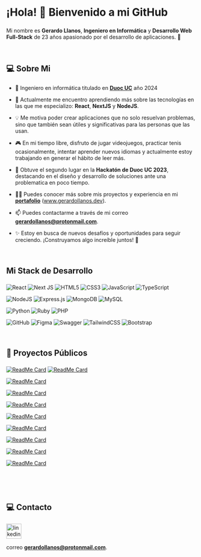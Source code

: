 <h1 align="left">¡Hola! 👋 Bienvenido a mi GitHub</h1>

###

<p align="left">Mi nombre es <b>Gerardo Llanos</b>, <b>Ingeniero en Informática</b> y <b>Desarrollo Web Full-Stack</b> de 23 años apasionado por el desarrollo de aplicaciones. 🚀
</p>  

<br/>

###

<h2 align="left">💻 Sobre Mi</h2>

###

<p align="left">  

- 🏦 Ingeniero en informática titulado en [**Duoc UC**](https://www.duoc.cl/) año 2024 

- 🌱 Actualmente me encuentro aprendiendo más sobre las tecnologías en las que me especializo: **React**, **NextJS** y **NodeJS**.

- 💡 Me motiva poder crear aplicaciones que no solo resuelvan problemas, sino que también sean útiles y significativas para las personas que las usan.

- 🎮 En mi tiempo libre, disfruto de jugar videojuegos, practicar tenis ocasionalmente, intentar aprender nuevos idiomas y actualmente estoy trabajando en generar el hábito de leer más.

- 🥈 Obtuve el segundo lugar en la **Hackatón de Duoc UC 2023**, destacando en el diseño y desarrollo de soluciones ante una problematica en poco tiempo.

- 👨‍💻 Puedes conocer más sobre mis proyectos y experiencia en mi [**portafolio**](https://www.gerardollanos.dev) (www.gerardollanos.dev).

- 📫 Puedes contactarme a través de mi correo **gerardollanos@protonmail.com**.

- ✨ Estoy en busca de nuevos desafíos y oportunidades para seguir creciendo. ¡Construyamos algo increíble juntos! 🚀

</p>

<br/>

###

<h2 align="left">Mi Stack de Desarrollo</h2>

###

<div align="left">



![React](https://img.shields.io/badge/react-%2320232a.svg?style=for-the-badge&logo=react&logoColor=%2361DAFB) 
![Next JS](https://img.shields.io/badge/Next-black?style=for-the-badge&logo=next.js&logoColor=white) 
![HTML5](https://img.shields.io/badge/html5-%23E34F26.svg?style=for-the-badge&logo=html5&logoColor=white) 
![CSS3](https://img.shields.io/badge/css3-%231572B6.svg?style=for-the-badge&logo=css3&logoColor=white) 
![JavaScript](https://img.shields.io/badge/javascript-%23323330.svg?style=for-the-badge&logo=javascript&logoColor=%23F7DF1E)  ![TypeScript](https://img.shields.io/badge/typescript-%23007ACC.svg?style=for-the-badge&logo=typescript&logoColor=white) 

![NodeJS](https://img.shields.io/badge/node.js-6DA55F?style=for-the-badge&logo=node.js&logoColor=white) 
![Express.js](https://img.shields.io/badge/express.js-%23404d59.svg?style=for-the-badge&logo=express&logoColor=%2361DAFB)
![MongoDB](https://img.shields.io/badge/MongoDB-%234ea94b.svg?style=for-the-badge&logo=mongodb&logoColor=white)
![MySQL](https://img.shields.io/badge/mysql-4479A1.svg?style=for-the-badge&logo=mysql&logoColor=white)

![Python](https://img.shields.io/badge/python-3670A0?style=for-the-badge&logo=python&logoColor=ffdd54) 
![Ruby](https://img.shields.io/badge/ruby-%23CC342D.svg?style=for-the-badge&logo=ruby&logoColor=white)
![PHP](https://img.shields.io/badge/php-%23777BB4.svg?style=for-the-badge&logo=php&logoColor=white)


![GitHub](https://img.shields.io/badge/github-%23121011.svg?style=for-the-badge&logo=github&logoColor=white) ![Figma](https://img.shields.io/badge/figma-%23F24E1E.svg?style=for-the-badge&logo=figma&logoColor=white)  ![Swagger](https://img.shields.io/badge/-Swagger-%23Clojure?style=for-the-badge&logo=swagger&logoColor=white) 
![TailwindCSS](https://img.shields.io/badge/tailwindcss-%2338B2AC.svg?style=for-the-badge&logo=tailwind-css&logoColor=white)
![Bootstrap](https://img.shields.io/badge/bootstrap-%238511FA.svg?style=for-the-badge&logo=bootstrap&logoColor=white)


</div>

<br/>

###

<h2 align="left">📂 Proyectos Públicos</h2>

###

<p align="left">  

[![ReadMe Card](https://github-readme-stats.vercel.app/api/pin/?username=gerardoLlanosCortes&repo=RichText-Blog-Test-w-React-Node)](https://github.com/gerardoLlanosCortes/RichText-Blog-Test-w-React-Node) [![ReadMe Card](https://github-readme-stats.vercel.app/api/pin/?username=gerardoLlanosCortes&repo=React-quill-Test-Completo-w-React-Nodejs)](https://github.com/gerardoLlanosCortes/React-quill-Test-Completo-w-React-Nodejs)

[![ReadMe Card](https://github-readme-stats.vercel.app/api/pin/?username=gerardoLlanosCortes&repo=React-Trello-Dnd)](https://github.com/gerardoLlanosCortes/React-Trello-Dnd)

[![ReadMe Card](https://github-readme-stats.vercel.app/api/pin/?username=gerardoLlanosCortes&repo=React-Webpay-Test)](https://github.com/gerardoLlanosCortes/React-Webpay-Test)


[![ReadMe Card](https://github-readme-stats.vercel.app/api/pin/?username=gerardoLlanosCortes&repo=Blog-React-MySQL)](https://github.com/gerardoLlanosCortes/Blog-React-MySQL)


[![ReadMe Card](https://github-readme-stats.vercel.app/api/pin/?username=gerardoLlanosCortes&repo=React-Node-Prueba-JWT-Simple)](https://github.com/gerardoLlanosCortes/React-Node-Prueba-JWT-Simple)

[![ReadMe Card](https://github-readme-stats.vercel.app/api/pin/?username=gerardoLlanosCortes&repo=NextJs-Ruby-on-Rails-Auth)](https://github.com/gerardoLlanosCortes/NextJs-Ruby-on-Rails-Auth)

[![ReadMe Card](https://github-readme-stats.vercel.app/api/pin/?username=gerardoLlanosCortes&repo=Nextjs15-i18n)](https://github.com/gerardoLlanosCortes/Nextjs15-i18n)


[![ReadMe Card](https://github-readme-stats.vercel.app/api/pin/?username=gerardoLlanosCortes&repo=NextJs-Simple-Location-Tracker)](https://github.com/gerardoLlanosCortes/NextJs-Simple-Location-Tracker)


[![ReadMe Card](https://github-readme-stats.vercel.app/api/pin/?username=gerardoLlanosCortes&repo=Awwward-website-clone)](https://github.com/gerardoLlanosCortes/Awwward-website-clone)


</p>

<br/>
<br/>
<br/>

###

<h2 align="left">💻 Contacto</h2>

###

<div align="left"> 

[<img src="https://cdn.jsdelivr.net/gh/devicons/devicon/icons/linkedin/linkedin-original.svg" height="40" alt="linkedin logo"  />](https://www.linkedin.com/in/gerardo-llanos-cortes/) 

correo **gerardollanos@protonmail.com**.
</div>
